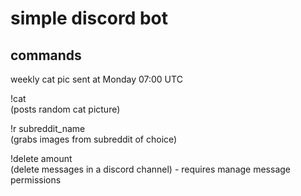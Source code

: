 # simple discord bot

## commands
weekly cat pic sent at Monday 07:00 UTC

!cat<br/>(posts random cat picture)

!r subreddit_name<br/>(grabs images from subreddit of choice)

!delete amount<br/>(delete messages in a discord channel) - requires manage message permissions

